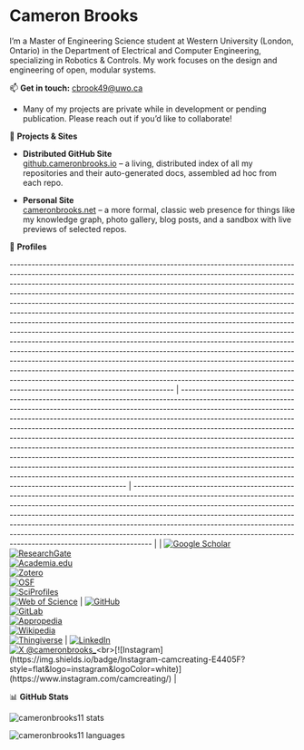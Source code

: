 # Cameron Brooks

I’m a Master of Engineering Science student at Western University (London, Ontario) in the Department of Electrical and Computer Engineering, specializing in Robotics & Controls. My work focuses on the design and engineering of open, modular systems.

📫 **Get in touch:** [cbrook49@uwo.ca](mailto:cbrook49@uwo.ca)

- Many of my projects are private while in development or pending publication. Please reach out if you’d like to collaborate!

📂 **Projects & Sites**

- **Distributed GitHub Site**  
  [github.cameronbrooks.io](https://github.cameronbrooks.io) – a living, distributed index of all my repositories and their auto-generated docs, assembled ad hoc from each repo.

- **Personal Site**  
  [cameronbrooks.net](https://cameronbrooks.net) – a more formal, classic web presence for things like my knowledge graph, photo gallery, blog posts, and a sandbox with live previews of selected repos.

👤 **Profiles**

--------------------------------------------------------------------------------------------------------------------------------------------------------------------------------------------------------------------------------------------------------------------------------------------------------------------------------------------------------------------------------------------------------------------------------------------------------------------------------------------------------------------------------------------------------------------------------------------------------------------------------------------------------------------------------------------------------------------------------------------------------------------------------------------------------------------------------------------------------------------------------------------------------------------------------------------------------------------------------------------------------------------------------------------------------------------------------------------------- | --------------------------------------------------------------------------------------------------------------------------------------------------------------------------------------------------------------------------------------------------------------------------------------------------------------------------------------------------------------------------------------------------------------------------------------------------------------------------------------------------------------------------------------------------------------------------------------------------------------------------------------------------------------------------------------------------------------------------------------------------------------------------------------------- | ----------------------------------------------------------------------------------------------------------------------------------------------------------------------------------------------------------------------------------------------------------------------------------------------------------------------------------------------------------------------------------------------------------------------------------------------------------------------------------------- |
| [![Google Scholar](https://img.shields.io/badge/Google%20Scholar–Profile-4285F4?logo=google-scholar&logoColor=white)](https://scholar.google.com/citations?user=tN1pSrkAAAAJ&hl=en)<br>[![ResearchGate](https://img.shields.io/badge/ResearchGate–Cameron--Brooks-00CCBB?logo=researchgate&logoColor=white)](https://www.researchgate.net/profile/Cameron-Brooks)<br>[![Academia.edu](https://img.shields.io/badge/Academia.edu–CameronBrooks-303030?logo=academia&logoColor=white)](https://uwontario.academia.edu/CameronBrooks)<br>[![Zotero](https://img.shields.io/badge/Zotero–cameronbrooks11-CE7832?logo=zotero&logoColor=white)](https://www.zotero.org/cameronbrooks11)<br>[![OSF](https://img.shields.io/badge/OSF–wcre4-04842C?logo=osf&logoColor=white)](https://osf.io/wcre4/)<br>[![SciProfiles](https://img.shields.io/badge/SciProfiles–cameron--k--brooks-4B0082)](https://sciprofiles.com/profile/cameron-k-brooks)<br>[![Web of Science](https://img.shields.io/badge/Web%20of%20Science–HNI--5666--2023-1075C1)](https://www.webofscience.com/wos/author/record/HNI-5666-2023) | [![GitHub](https://img.shields.io/badge/GitHub–CameronBrooks11-181717?logo=github&logoColor=white)](https://github.com/CameronBrooks11)<br>[![GitLab](https://img.shields.io/badge/GitLab–cameronkbrooks-FC6D26?logo=gitlab&logoColor=white)](https://gitlab.com/cameronkbrooks)<br>[![Appropedia](https://img.shields.io/badge/Appropedia–CameronBrooks11-2BBC8A?logo=wikimediacommons&logoColor=white)](https://www.appropedia.org/User:CameronBrooks11)<br>[![Wikipedia](https://img.shields.io/badge/Wikipedia–CameronBrooks11-000000?logo=wikipedia&logoColor=white)](https://en.wikipedia.org/wiki/User:CameronBrooks11)<br>[![Thingiverse](https://img.shields.io/badge/Thingiverse–cameronbrooks-2AA893?logo=thingiverse&logoColor=white)](https://www.thingiverse.com/cameronbrooks) | [![LinkedIn](https://img.shields.io/badge/LinkedIn-Cameron%20Brooks-0077B5?style=flat&logo=linkedin&logoColor=white)](https://www.linkedin.com/in/cameron-brooks-cb/)<br>[![X @cameronbrooks_](https://img.shields.io/badge/%20-%40cameronbrooks_-000000?style=flat&logo=x&logoColor=white)](https://x.com/cameronbrooks_)<br>[![Instagram](https://img.shields.io/badge/Instagram-camcreating-E4405F?style=flat&logo=instagram&logoColor=white)](https://www.instagram.com/camcreating/) |

📊 **GitHub Stats**

<img
  src="https://github-readme-stats.vercel.app/api?username=cameronbrooks11&show_icons=true&theme=tokyonight&card_width=500"
  alt="cameronbrooks11 stats" />

<img
  src="https://github-readme-stats.vercel.app/api/top-langs/?username=cameronbrooks11&theme=tokyonight&langs_count=10&card_width=500&card_height=500"
  alt="cameronbrooks11 languages" />
